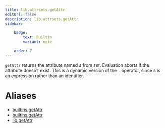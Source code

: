 ```yaml
---
title: lib.attrsets.getAttr
editUrl: false
description: lib.attrsets.getAttr
sidebar:

    badge:
        text: Builtin
        variant: note

    order: 7
---
```


`getAttr` returns the attribute named *s* from *set*. Evaluation
aborts if the attribute doesn’t exist. This is a dynamic version of
the `.` operator, since *s* is an expression rather than an
identifier.


# Aliases

- [builtins.getAttr](/nix-doc-comments/reference/builtins/builtins-getattr)
- [builtins.getAttr](/nix-doc-comments/reference/builtins/builtins-getattr)
- [lib.getAttr](/nix-doc-comments/reference/lib/lib-getattr)


